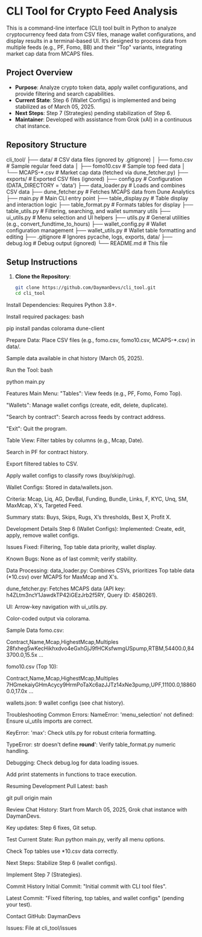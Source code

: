 # CLI Tool for Crypto Feed Analysis

This is a command-line interface (CLI) tool built in Python to analyze cryptocurrency feed data from CSV files, manage wallet configurations, and display results in a terminal-based UI. It’s designed to process data from multiple feeds (e.g., PF, Fomo, BB) and their "Top" variants, integrating market cap data from MCAPS files.

## Project Overview

- **Purpose**: Analyze crypto token data, apply wallet configurations, and provide filtering and search capabilities.
- **Current State**: Step 6 (Wallet Configs) is implemented and being stabilized as of March 05, 2025.
- **Next Steps**: Step 7 (Strategies) pending stabilization of Step 6.
- **Maintainer**: Developed with assistance from Grok (xAI) in a continuous chat instance.

## Repository Structure

cli_tool/
├── data/               # CSV data files (ignored by .gitignore)
│   ├── fomo.csv       # Sample regular feed data
│   ├── fomo10.csv     # Sample top feed data
│   └── MCAPS-*.csv    # Market cap data (fetched via dune_fetcher.py)
├── exports/           # Exported CSV files (ignored)
├── config.py          # Configuration (DATA_DIRECTORY = 'data')
├── data_loader.py     # Loads and combines CSV data
├── dune_fetcher.py    # Fetches MCAPS data from Dune Analytics
├── main.py            # Main CLI entry point
├── table_display.py   # Table display and interaction logic
├── table_format.py    # Formats tables for display
├── table_utils.py     # Filtering, searching, and wallet summary utils
├── ui_utils.py        # Menu selection and UI helpers
├── utils.py           # General utilities (e.g., convert_fundtime_to_hours)
├── wallet_config.py   # Wallet configuration management
├── wallet_utils.py    # Wallet table formatting and editing
├── .gitignore         # Ignores pycache, logs, exports, data/
├── debug.log          # Debug output (ignored)
└── README.md          # This file

## Setup Instructions

1. **Clone the Repository**:
   ```bash
   git clone https://github.com/DaymanDevs/cli_tool.git
   cd cli_tool

Install Dependencies:
Requires Python 3.8+.

Install required packages:
bash

pip install pandas colorama dune-client

Prepare Data:
Place CSV files (e.g., fomo.csv, fomo10.csv, MCAPS-*.csv) in data/.

Sample data available in chat history (March 05, 2025).

Run the Tool:
bash

python main.py

Features
Main Menu:
"Tables": View feeds (e.g., PF, Fomo, Fomo Top).

"Wallets": Manage wallet configs (create, edit, delete, duplicate).

"Search by contract": Search across feeds by contract address.

"Exit": Quit the program.

Table View:
Filter tables by columns (e.g., Mcap, Date).

Search in PF for contract history.

Export filtered tables to CSV.

Apply wallet configs to classify rows (buy/skip/rug).

Wallet Configs:
Stored in data/wallets.json.

Criteria: Mcap, Liq, AG, DevBal, Funding, Bundle, Links, F, KYC, Unq, SM, MaxMcap, X's, Targeted Feed.

Summary stats: Buys, Skips, Rugs, X’s thresholds, Best X, Profit X.

Development Details
Step 6 (Wallet Configs):
Implemented: Create, edit, apply, remove wallet configs.

Issues Fixed: Filtering, Top table data priority, wallet display.

Known Bugs: None as of last commit; verify stability.

Data Processing:
data_loader.py: Combines CSVs, prioritizes Top table data (*10.csv) over MCAPS for MaxMcap and X's.

dune_fetcher.py: Fetches MCAPS data (API key: h4ZLtm3ncY1JawdkTP42iGEzJrb2f5RY, Query ID: 4580261).

UI:
Arrow-key navigation with ui_utils.py.

Color-coded output via colorama.

Sample Data
fomo.csv:

Contract,Name,Mcap,HighestMcap,Multiples
28fxheg5wKecHikhxdvo4eGxhGjJ9fHCKsfwmgUSpump,RTBM,54400.0,843700.0,15.5x
...

fomo10.csv (Top 10):

Contract,Name,Mcap,HighestMcap,Multiples
7HGmekaiyGHmAcycy9HrmPoTaXc6azJJTz14xNe3pump,UPF,11100.0,188600.0,17.0x
...

wallets.json: 9 wallet configs (see chat history).

Troubleshooting
Common Errors:
NameError: 'menu_selection' not defined: Ensure ui_utils imports are correct.

KeyError: 'max': Check utils.py for robust criteria formatting.

TypeError: str doesn't define __round__': Verify table_format.py numeric handling.

Debugging:
Check debug.log for data loading issues.

Add print statements in functions to trace execution.

Resuming Development
Pull Latest:
bash

git pull origin main

Review Chat History:
Start from March 05, 2025, Grok chat instance with DaymanDevs.

Key updates: Step 6 fixes, Git setup.

Test Current State:
Run python main.py, verify all menu options.

Check Top tables use *10.csv data correctly.

Next Steps:
Stabilize Step 6 (wallet configs).

Implement Step 7 (Strategies).

Commit History
Initial Commit: "Initial commit with CLI tool files".

Latest Commit: "Fixed filtering, top tables, and wallet configs" (pending your test).

Contact
GitHub: DaymanDevs

Issues: File at cli_tool/issues

